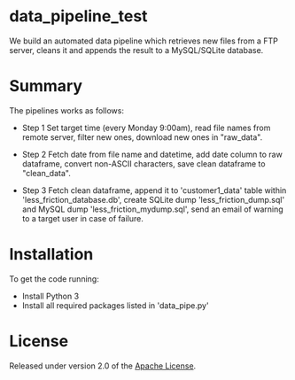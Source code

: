# data_pipeline_test
We build an automated data pipeline which retrieves new files from a FTP server, cleans it and appends the result to a MySQL/SQLite database. 

# Summary
The pipelines works as follows:

   * Step 1
      Set target time (every Monday 9:00am), read file names from remote server, filter new ones, download new ones in "raw_data".

   * Step 2
      Fetch date from file name and datetime, add date column to raw dataframe, convert non-ASCII characters,
      save clean dataframe to "clean_data".

   * Step 3
      Fetch clean dataframe, append it to 'customer1_data' table within 'less_friction_database.db', create SQLite dump 'less_friction_dump.sql' and MySQL dump 'less_friction_mydump.sql', send an email of warning to a target user in case of failure.

# Installation
To get the code running:

   * Install Python 3
   * Install all required packages listed in 'data_pipe.py'
   
# License
Released under version 2.0 of the [Apache License].

[Apache license]: http://www.apache.org/licenses/LICENSE-2.0
